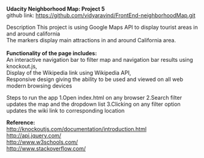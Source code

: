 
<strong>Udacity Neighborhood Map: Project 5</strong><br/>
github link:
https://github.com/vidyaravind/FrontEnd-neighborhoodMap.git

Description
This project is using Google Maps API to display tourist areas in and around california<br/>
The markers display main attractions in and around California area. <br/>
<br/>
<strong>Functionality of the page includes:</strong> <br/>
    An interactive navigation bar to filter map and navigation bar results using knockout.js, <br/>
    Display of the Wikipedia link using Wikipedia API, <br/>
    Responsive design giving the ability to be used and viewed on all web modern browsing devices

Steps to run the app
1.Open index.html on any browser
2.Search filter updates the map and the dropdown list
3.Clicking on any filter option updates the wiki link to corresponding location


<strong>Reference:</strong><br/>
http://knockoutjs.com/documentation/introduction.html<br/>
http://api.jquery.com/<br/>
http://www.w3schools.com/<br/>
http://www.stackoverflow.com/
